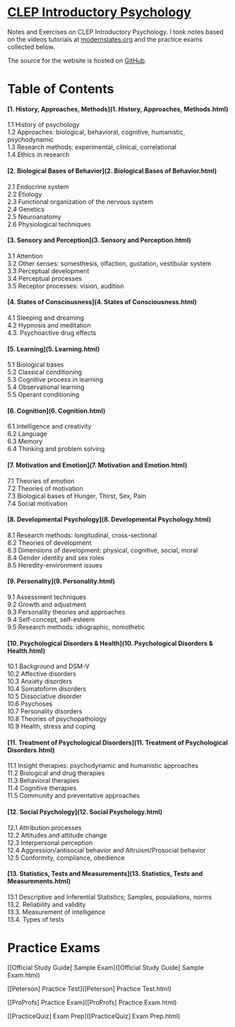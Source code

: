 # [CLEP Introductory Psychology](https://psycho.shawnzhong.com)
Notes and Exercises on CLEP Introductory Psychology. I took notes based on the videos tutorials at [modernstates.org](https://modernstates.org/course/introductory-psychology/) and the practice exams collected below. 

The source for the website is hosted on [GitHub](https://github.com/ShawnZhong/CLEP-psychology). 

# Table of Contents

#### [1. History, Approaches, Methods](1. History, Approaches, Methods.html)

1.1 History of psychology   
1.2 Approaches: biological, behavioral, cognitive, humanistic, psychodynamic   
1.3 Research methods: experimental, clinical, correlational   
1.4 Ethics in research   

#### [2. Biological Bases of Behavior](2. Biological Bases of Behavior.html)

2.1 Endocrine system   
2.2 Etiology   
2.3 Functional organization of the nervous system   
2.4 Genetics   
2.5 Neuroanatomy   
2.6 Physiological techniques 

#### [3. Sensory and Perception](3. Sensory and Perception.html)

3.1 Attention   
3.2 Other senses: somesthesis, olfaction, gustation, vestibular system   
3.3 Perceptual development   
3.4 Perceptual processes   
3.5 Receptor processes: vision, audition   

#### [4. States of Consciousness](4. States of Consciousness.html)

4.1 Sleeping and dreaming   
4.2 Hypnosis and meditation   
4.3. Psychoactive drug effects   

#### [5. Learning](5. Learning.html)

5.1 Biological bases   
5.2 Classical conditioning   
5.3 Cognitive process in learning   
5.4 Observational learning   
5.5 Operant conditioning  

#### [6. Cognition](6. Cognition.html)

6.1 Intelligence and creativity   
6.2 Language   
6.3 Memory   
6.4 Thinking and problem solving 

#### [7. Motivation and Emotion](7. Motivation and Emotion.html)

7.1 Theories of emotion   
7.2 Theories of motivation   
7.3 Biological bases of Hunger, Thirst, Sex, Pain   
7.4 Social motivation  

#### [8. Developmental Psychology](8. Developmental Psychology.html)

8.1 Research methods: longitudinal, cross-sectional   
8.2 Theories of development   
8.3 Dimensions of development: physical, cognitive, social, moral   
8.4 Gender identity and sex roles   
8.5 Heredity-environment issues 

#### [9. Personality](9. Personality.html)

9.1 Assessment techniques   
9.2 Growth and adjustment   
9.3 Personality theories and approaches   
9.4 Self-concept, self-esteem   
9.5 Research methods: idiographic, nomothetic  

#### [10. Psychological Disorders & Health](10. Psychological Disorders & Health.html)

10.1 Background and DSM-V   
10.2 Affective disorders   
10.3 Anxiety disorders   
10.4 Somatoform disorders   
10.5 Dissociative disorder   
10.6 Psychoses   
10.7 Personality disorders   
10.8 Theories of psychopathology   
10.9 Health, stress and coping  

#### [11. Treatment of Psychological Disorders](11. Treatment of Psychological Disorders.html)

11.1 Insight therapies: psychodynamic and humanistic approaches   
11.2 Biological and drug therapies   
11.3 Behavioral therapies   
11.4 Cognitive therapies   
11.5 Community and preventative approaches   


#### [12. Social Psychology](12. Social Psychology.html)

12.1 Attribution processes   
12.2 Attitudes and attitude change   
12.3 Interpersonal perception   
12.4 Aggression/antisocial behavior and Altruism/Prosocial behavior   
12.5 Conformity, compliance, obedience   


#### [13. Statistics, Tests and Measurements](13. Statistics, Tests and Measurements.html)

13.1 Descriptive and Inferential Statistics; Samples, populations, norms   
13.2. Reliability and validity   
13.3. Measurement of intelligence   
13.4. Types of tests   

# Practice Exams

[\[Official Study Guide\] Sample Exam]([Official Study Guide] Sample Exam.html)

[\[Peterson\] Practice Test]([Peterson] Practice Test.html)

[\[ProProfs\] Practice Exam]([ProProfs] Practice Exam.html)

[\[PracticeQuiz\] Exam Prep]([PracticeQuiz] Exam Prep.html) 